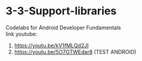 # 3-3-Support-libraries
Codelabs for Android Developer Fundamentals <br>
link youtube:
1. https://youtu.be/kV1fMLQd2JI
2. https://youtu.be/5O7GTWEdar8 (TEST ANDROID)
